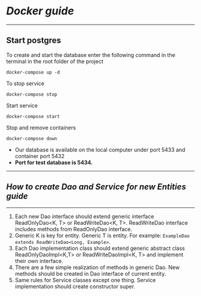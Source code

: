 # *Docker guide*
- - -
## Start postgres

To create and start the database enter the following command in the terminal in the root folder of the project 

```docker-compose up -d```

To stop service

```docker-compose stop```

Start service

```docker-compose start```

Stop and remove containers

```docker-compose down```

- Our database is available on the local computer under port 5433 and container port 5432
- **Port for test database is 5434.**

- - -
## *How to create Dao and Service for new Entities guide*
- - -

1. Each new Dao interface should extend generic interface ReadOnlyDao<K, T> or ReadWriteDao<K, T>. ReadWriteDao interface includes methods from ReadOnlyDao interface. 
2. Generic K is key for entity. Generic T is entity. For example: `ExampleDao extends ReadWriteDao<Long, Example>`.
3. Each Dao implementation class should extend generic abstract class ReadOnlyDaoImpl<K,T> or ReadWriteDaoImpl<K, T> and implement their own interface.
4. There are a few simple realization of methods in generic Dao. New methods should be created in Dao interface of current entity. 
5. Same rules for Service classes except one thing. Service implementation should create constructor super.